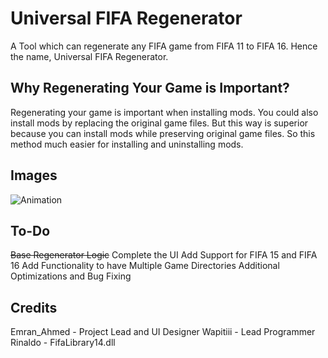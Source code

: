 # Universal FIFA Regenerator
A Tool which can regenerate any FIFA game from FIFA 11 to FIFA 16. Hence the name, Universal FIFA Regenerator.
## Why Regenerating Your Game is Important?
Regenerating your game is important when installing mods. You could also install mods by replacing the original game files. But this way is superior because you can install mods while preserving original game files. So this method much easier for installing and uninstalling mods.
## Images
![Animation](https://user-images.githubusercontent.com/39195287/213336982-fe4d1503-07ab-4896-9b73-d2f912e82888.gif)
## To-Do
~~Base Regenerator Logic~~
Complete the UI
Add Support for FIFA 15 and FIFA 16
Add Functionality to have Multiple Game Directories
Additional Optimizations and Bug Fixing
## Credits
Emran_Ahmed - Project Lead and UI Designer
Wapitiii - Lead Programmer
Rinaldo - FifaLibrary14.dll
